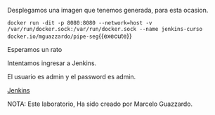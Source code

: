 
Desplegamos una imagen que tenemos generada, para esta ocasion.




`docker run -dit -p 8080:8080 --network=host -v /var/run/docker.sock:/var/run/docker.sock --name jenkins-curso docker.io/mguazzardo/pipe-seg`{{execute}}

Esperamos un rato

Intentamos ingresar a Jenkins.

El usuario es admin y el password es admin.



[Jenkins]({{TRAFFIC_HOST1_8080}})

NOTA: Este laboratorio, Ha sido creado por Marcelo Guazzardo.
